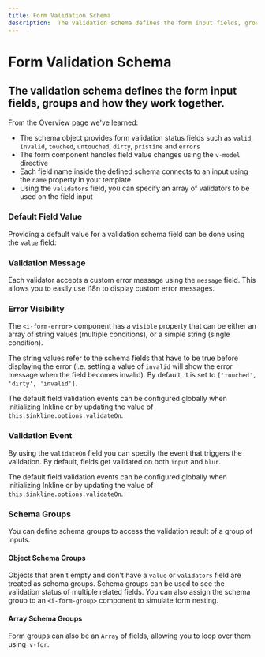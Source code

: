 ```yaml
---
title: Form Validation Schema
description:  The validation schema defines the form input fields, groups and how they work together.
---
```


<script setup>
import * as examples from './examples';
</script>

# Form Validation Schema
## The validation schema defines the form input fields, groups and how they work together.

From the <router-link :to="{ name: 'docs-forms-form-validation' }">Overview</router-link> page we've learned:
- The schema object provides form validation status fields such as `valid`, `invalid`, `touched`, `untouched`, `dirty`, `pristine` and `errors`
- The form component handles field value changes using the `v-model` directive
- Each field name inside the defined schema connects to an input using the `name` property in your template
- Using the `validators` field, you can specify an array of validators to be used on the field input

### Default Field Value
Providing a default value for a validation schema field can be done using the `value` field:

<example :component="examples.IFormValidationSchemaDefaultValueExample" :html="examples.IFormValidationSchemaDefaultValueExampleHTML" :js="examples.IFormValidationSchemaDefaultValueExampleJS"></example>

### Validation Message
Each validator accepts a custom error message using the `message` field. This allows you to easily use i18n to display custom error messages.

<example :component="examples.IFormValidationSchemaValidationMessageExample" :html="examples.IFormValidationSchemaValidationMessageExampleHTML" :js="examples.IFormValidationSchemaValidationMessageExampleJS"></example>

### Error Visibility
The `<i-form-error>` component has a `visible` property that can be either an array of string values (multiple conditions), or a simple string (single condition). 

The string values refer to the schema fields that have to be true before displaying the error (i.e. setting a value of `invalid` will show the error message when the field becomes invalid). By default, it is set to `['touched', 'dirty', 'invalid']`.

<example :component="examples.IFormValidationSchemaErrorVisibilityExample" :html="examples.IFormValidationSchemaErrorVisibilityExampleHTML" :js="examples.IFormValidationSchemaErrorVisibilityExampleJS"></example>

The default field validation events can be configured globally when initializing Inkline or by updating the value of `this.$inkline.options.validateOn`.

### Validation Event
By using the `validateOn` field you can specify the event that triggers the validation. By default, fields get validated on both `input` and `blur`.

<example :component="examples.IFormValidationSchemaValidationEventExample" :html="examples.IFormValidationSchemaValidationEventExampleHTML" :js="examples.IFormValidationSchemaValidationEventExampleJS"></example>

The default field validation events can be configured globally when initializing Inkline or by updating the value of `this.$inkline.options.validateOn`.

### Schema Groups
You can define schema groups to access the validation result of a group of inputs.

#### Object Schema Groups
Objects that aren't empty and don't have a `value` or `validators` field are treated as schema groups. Schema groups can be used to see the validation status of multiple related fields. You can also assign the schema group to an `<i-form-group>` component to simulate form nesting.

<example :component="examples.IFormValidationSchemaGroupsObjectExample" :html="examples.IFormValidationSchemaGroupsObjectExampleHTML" :js="examples.IFormValidationSchemaGroupsObjectExampleJS"></example>

#### Array Schema Groups
Form groups can also be an `Array` of fields, allowing you to loop over them using` v-for`.

<example :component="examples.IFormValidationSchemaGroupsArrayExample" :html="examples.IFormValidationSchemaGroupsArrayExampleHTML" :js="examples.IFormValidationSchemaGroupsArrayExampleJS"></example>
